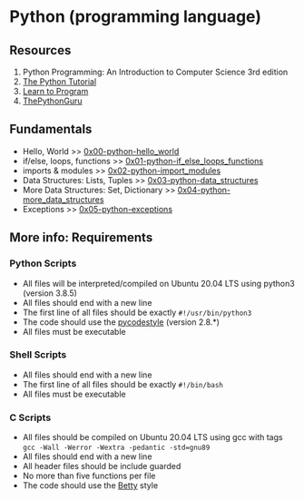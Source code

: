 # Python (programming language)
## Resources
1. Python Programming: An Introduction to Computer Science 3rd edition
2. [The Python Tutorial](https://docs.python.org/3.4/tutorial/index.html)
3. [Learn to Program](https://www.youtube.com/playlist?list=PLGLfVvz_LVvTn3cK5e6LjhgGiSeVlIRwt)
4. [ThePythonGuru](./https://thepythonguru.com/)

## Fundamentals
* Hello, World >> [0x00-python-hello_world](./0x00-python-hello_world)
* if/else, loops, functions >> [0x01-python-if_else_loops_functions](./0x01-python-if_else_loops_functions)
* imports & modules >> [0x02-python-import_modules](./0x02-python-import_modules)
* Data Structures: Lists, Tuples >> [0x03-python-data_structures](./0x03-python-data_structures)
* More Data Structures: Set, Dictionary >> [0x04-python-more_data_structures](./0x04-python-more_data_structures)
* Exceptions >> [0x05-python-exceptions](./0x05-python-exceptions)

## More info: Requirements

### Python Scripts
* All files will be interpreted/compiled on Ubuntu 20.04 LTS using python3 (version 3.8.5)
* All files should end with a new line
* The first line of all files should be exactly `#!/usr/bin/python3`
* The code should use the [pycodestyle](./https://github.com/PyCQA/pycodestyle/issues/466) (version 2.8.*)
* All files must be executable

### Shell Scripts
* All files should end with a new line
* The first line of all files should be exactly `#!/bin/bash`
* All files must be executable

### C Scripts
* All files should be compiled on Ubuntu 20.04 LTS using gcc with tags
`gcc -Wall -Werror -Wextra -pedantic -std=gnu89`
* All files should end with a new line
* All header files should be include guarded
* No more than five functions per file
* The code should use the [Betty](https://github.com/holbertonschool/Betty) style

